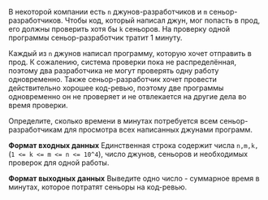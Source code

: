 В некоторой компании есть `n` джунов-разработчиков и `m` сеньор-разработчиков. Чтобы код, который написал джун, мог 
попасть в прод, его должны проверить хотя бы `k` сеньоров. На проверку одной программы сеньор-разработчик тратит 1 
минуту.

Каждый из `n` джунов написал программу, которую хочет отправить в прод. К сожалению, система проверки пока не 
распределённая, поэтому два разработчика не могут проверять одну работу одновременно. Также сеньор-разработчик хочет 
провести действительно хорошее код-ревью, поэтому две программы одновременно он не проверяет и не отвлекается на другие 
дела во время проверки.

Определите, сколько времени в минутах потребуется всем сеньор-разработчикам для просмотра всех написанных джунами 
программ.

**Формат входных данных**
Единственная строка содержит числа `n,m,k,` (`1 <= k <= m <= n <= 10^4`), число джунов, сеньоров и необходимых проверок 
для одной работы.

**Формат выходных данных**
Выведите одно число - суммарное время в минутах, которое потратят сеньоры на код-ревью.  